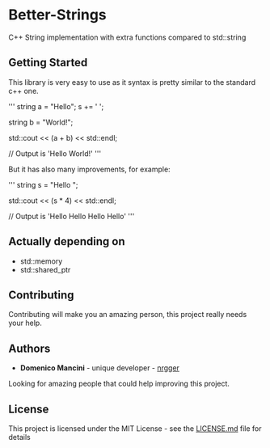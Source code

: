 # Better-Strings
C++ String implementation with extra functions compared to std::string

## Getting Started

This library is very easy to use as it syntax is pretty similar to the standard c++ one.

'''
string a = "Hello";
s += ' ';

string b = "World!";

std::cout << (a + b) << std::endl;

// Output is 'Hello World!'
'''

But it has also many improvements, for example:

'''
string s = "Hello ";

std::cout << (s * 4) << std::endl;

// Output is 'Hello Hello Hello Hello'
'''

## Actually depending on

* std::memory
* std::shared_ptr

## Contributing

Contributing will make you an amazing person, this project really needs your help.

## Authors

* **Domenico Mancini** - unique developer - [nrgger](https://github.com/nrgger)

Looking for amazing people that could help improving this project.

## License

This project is licensed under the MIT License - see the [LICENSE.md](LICENSE.md) file for details
